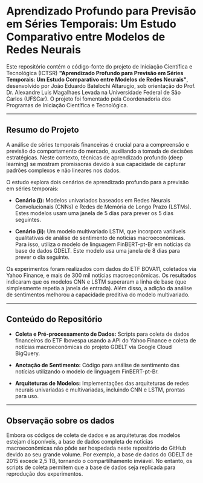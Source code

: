 # Aprendizado Profundo para Previsão em Séries Temporais: Um Estudo Comparativo entre Modelos de Redes Neurais

Este repositório contém o código-fonte do projeto de Iniciação Científica e Tecnológica (ICTSR) **"Aprendizado Profundo para Previsão em Séries Temporais: Um Estudo Comparativo entre Modelos de Redes Neurais"**, desenvolvido por João Eduardo Batelochi Altarugio, sob orientação do Prof. Dr. Alexandre Luis Magalhaes Levada na Universidade Federal de São Carlos (UFSCar). O projeto foi fomentado pela Coordenadoria dos Programas de Iniciação Científica e Tecnológica.

---

## Resumo do Projeto

A análise de séries temporais financeiras é crucial para a compreensão e previsão do comportamento do mercado, auxiliando a tomada de decisões estratégicas. Neste contexto, técnicas de aprendizado profundo (deep learning) se mostram promissoras devido à sua capacidade de capturar padrões complexos e não lineares nos dados.

O estudo explora dois cenários de aprendizado profundo para a previsão em séries temporais:

- **Cenário (i):** Modelos univariados baseados em Redes Neurais Convolucionais (CNNs) e Redes de Memória de Longo Prazo (LSTMs). Estes modelos usam uma janela de 5 dias para prever os 5 dias seguintes.

- **Cenário (ii):** Um modelo multivariado LSTM, que incorpora variáveis qualitativas de análise de sentimento de notícias macroeconômicas. Para isso, utiliza o modelo de linguagem FinBERT-pt-Br em notícias da base de dados GDELT. Este modelo usa uma janela de 8 dias para prever o dia seguinte.

Os experimentos foram realizados com dados do ETF BOVA11, coletados via Yahoo Finance, e mais de 300 mil notícias macroeconômicas. Os resultados indicaram que os modelos CNN e LSTM superaram a linha de base (que simplesmente repetia a janela de entrada). Além disso, a adição da análise de sentimentos melhorou a capacidade preditiva do modelo multivariado.

---

## Conteúdo do Repositório

- **Coleta e Pré-processamento de Dados:** Scripts para coleta de dados financeiros do ETF Ibovespa usando a API do Yahoo Finance e coleta de notícias macroeconômicas do projeto GDELT via Google Cloud BigQuery.

- **Anotação de Sentimento:** Código para análise de sentimento das notícias utilizando o modelo de linguagem FinBERT-pt-Br.

- **Arquiteturas de Modelos:** Implementações das arquiteturas de redes neurais univariadas e multivariadas, incluindo CNN e LSTM, prontas para uso.

---

## Observação sobre os dados

Embora os códigos de coleta de dados e as arquiteturas dos modelos estejam disponíveis, a base de dados completa de notícias macroeconômicas não pôde ser hospedada neste repositório do GitHub devido ao seu grande volume. Por exemplo, a base de dados do GDELT de 2015 excede 2,5 TB, tornando o compartilhamento inviável. No entanto, os scripts de coleta permitem que a base de dados seja replicada para reprodução dos experimentos.
